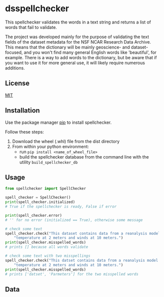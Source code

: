 # dsspellchecker

This spellchecker validates the words in a text string and returns a list of words that fail to validate.

The project was developed mainly for the purpose of validating the text fields of the dataset metadata for the NSF NCAR Research Data Archive. This means that the dictionary will be mainly geoscience- and dataset-focused, and you won't find many general English words like 'beautiful', for example. There is a way to add words to the dictionary, but be aware that if you want to use it for more general use, it will likely require numerous additions.

## License

[MIT](https://choosealicense.com/licenses/mit/)

## Installation

Use the package manager [pip](https://pip.pypa.io/en/stable/) to install spellchecker.

Follow these steps:
1. Download the wheel (.whl) file from the dist directory
1. From within your python environment:
   - run `pip install <name_of_wheel_file>`
   - build the spellchecker database from the command line with the utility `build_spellchecker_db`

## Usage

```python
from spellchecker import SpellChecker

spell_checker = SpellChecker()
print(spell_checker.initialized)
# True if the spellchecker is ready, False if error

print(spell_checker.error)
# '' for no error (initialized == True), otherwise some message

# check some text
spell_checker.check("This dataset contains data from a reanalysis model. Parameters include "
    "temperature at 2 meters and winds at 10 meters.")
print(spell_checker.misspelled_words)
# prints [] because all words validate

# check some text with two misspellings
spell_checker.check("This datset contains data from a reanalysis model. Parmeters include "
    "temperature at 2 meters and winds at 10 meters.")
print(spell_checker.misspelled_words)
# prints ['datset', 'Parmeters'] for the two misspelled words
```

## Data
